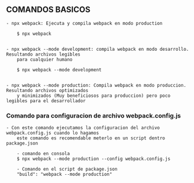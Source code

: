 

## COMANDOS BASICOS

    - npx webpack: Ejecuta y compila webpack en modo production

        $ npx webpack           

    
    - npx webpack --mode development: compila webpack en modo desarrollo. Resultando archivos legibles 
        para cualquier humano

        $ npx webpack --mode development

    
    - npx webpack --mode production: Compila webpack en modo produccion. Resultando archivos optimizados 
        y minimizados (Muy beneficiosos para produccion) pero poco legibles para el desarrollador



### Comando para configuracion de archivo webpack.config.js

    - Con este comando ejecutamos la configuracion del archivo webpack.config.js cuando lo hagamos
        este comando es recomendable meterlo en un script dentro package.json

        - comando en consola
        $ npx webpack --mode production --config webpack.config.js

        - Comando en el script de package.json
        "build": "webpack --mode production"